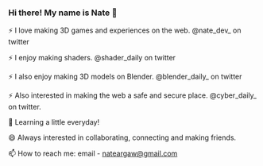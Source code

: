 ### Hi there! My name is Nate 👋

⚡ I love making 3D games and experiences on the web. @nate_dev_ on twitter

⚡ I enjoy making shaders. @shader_daily on twitter

⚡ I also enjoy making 3D models on Blender. @blender_daily_ on twitter

⚡ Also interested in making the web a safe and secure place. @cyber_daily_ on twitter.

🌱 Learning a little everyday!

😄 Always interested in collaborating, connecting and making friends.

📫 How to reach me: email - nateargaw@gmail.com

<!--
**nargaw/nargaw** is a ✨ _special_ ✨ repository because its `README.md` (this file) appears on your GitHub profile.

Here are some ideas to get you started:

- 🔭 I’m currently working on ...
- 🌱 I’m currently learning ...
- 👯 I’m looking to collaborate on ...
- 🤔 I’m looking for help with ...
- 💬 Ask me about ...
- 📫 How to reach me: ...
- 😄 Pronouns: ...
- ⚡ Fun fact: ...
-->
